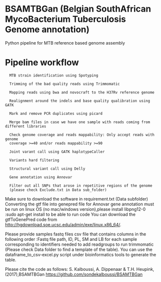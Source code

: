 # BSAMTBGan (Belgian SouthAfrican MycoBacterium Tuberculosis Genome annotation)
Python pipeline for MTB reference based genome assembly

# Pipeline workflow

      MTB strain identification using Spotyping 

      Trimming of the bad quality reads using Trimmomatic

      Mapping reads using bwa and novocraft to the H37Rv reference genome

      Realignment around the indels and base quality qualibration using GATK

      Mark and remove PCR duplicates using picard

      Merge bam files in case we have one sample with reads coming from different libraries

      Check genome coverage and reads mappability: Only accept reads with genome 
      coverage >=40 and/or reads mappability >=90

      Joint varant call using GATK haplotypeCaller
      
      Variants hard filtering

      Structural variant call using Delly

      Gene annotation using Annovar

      Filter out all SNPs that arose in repetitive regions of the genome 
      (please check Exclude.txt in Data sub_folder)


Make sure to download the software in requirement.txt (Data subfolder)
Converting the gtf file into genepred file for Annovar gene annotation must be run on linux OS (no mac/windows version),please install libpng12-0 :sudo apt-get install to be able to run  code
You can download the gtfToGenePred code from http://hgdownload.soe.ucsc.edu/admin/exe/linux.x86_64/.


Please provide samples fastq files csv file that contains columns in the following order :Fastq file path, ID, PL, SM and LB for each sample corresponding to identifiers needed to add readgroups to run trimmomatic (Please check Data folder to find a template of the table). You can use the dataframe_to_csv-excel.py script under bioinformatics tools to generate the table.









Please cite the code as follows: S. Kalboussi, A. Dippenaar & T.H. Heupink,(2017),BSAMTBGan https://github.com/sondekalboussi/BSAMTBGan
